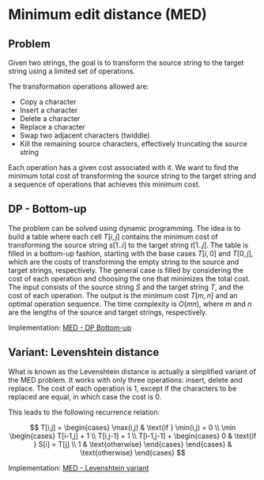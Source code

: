 # Minimum edit distance (MED)

## Problem

Given two strings, the goal is to transform the source string to the target string using a limited set of operations.

The transformation operations allowed are:

- Copy a character
- Insert a character
- Delete a character
- Replace a character
- Swap two adjacent characters (twiddle)
- Kill the remaining source characters, effectively truncating the source string

Each operation has a given cost associated with it. We want to find the minimum total cost of transforming the source string to the target string and a sequence of operations that achieves this minimum cost.

## DP - Bottom-up

The problem can be solved using dynamic programming. The idea is to build a table where each cell $T[i,j]$ contains the minimum cost of transforming the source string $s[1..i]$ to the target string $t[1..j]$. The table is filled in a bottom-up fashion, starting with the base cases $T[i,0]$ and $T[0,j]$, which are the costs of transforming the empty string to the source and target strings, respectively. The general case is filled by considering the cost of each operation and choosing the one that minimizes the total cost.  
The input consists of the source string $S$ and the target string $T$, and the cost of each operation. The output is the minimum cost $T[m,n]$ and an optimal operation sequence. The time complexity is $O(mn)$, where $m$ and $n$ are the lengths of the source and target strings, respectively.

Implementation: [MED - DP Bottom-up](https://github.com/pl3onasm/AADS/blob/main/algorithms/dynamic-programming/min-edit-dist/med-1.c)

## Variant: Levenshtein distance

What is known as the Levenshtein distance is actually a simplified variant of the MED problem. It works with only three operations: insert, delete and replace. The cost of each operation is 1, except if the characters to be replaced are equal, in which case the cost is 0.

This leads to the following recurrence relation:

$$
T[i,j] = \begin{cases}
\max(i,j) & \text{if } \min(i,j) = 0 \\
\min \begin{cases}
T[i-1,j] + 1 \\
T[i,j-1] + 1 \\
T[i-1,j-1] + \begin{cases}
0 & \text{if } S[i] = T[j] \\
1 & \text{otherwise}
\end{cases}
\end{cases} & \text{otherwise}
\end{cases}
$$
  
  
Implementation: [MED - Levenshtein variant](https://github.com/pl3onasm/AADS/blob/main/algorithms/dynamic-programming/min-edit-dist/med-2.c)
